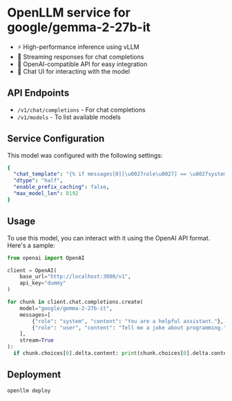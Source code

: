 # OpenLLM service for google/gemma-2-27b-it

- ⚡ High-performance inference using vLLM
- 💬 Streaming responses for chat completions
- 🔄 OpenAI-compatible API for easy integration
- 🎨 Chat UI for interacting with the model

## API Endpoints

- `/v1/chat/completions` - For chat completions
- `/v1/models` - To list available models

## Service Configuration

This model was configured with the following settings:

```yaml
{
  "chat_template": "{% if messages[0][\u0027role\u0027] == \u0027system\u0027 %}\n    {% set loop_messages = messages[1:] %}\n    {% set system_message = messages[0][\u0027content\u0027].strip() + \u0027\\n\\n\u0027 %}\n{% else %}\n    {% set loop_messages = messages %}\n    {% set system_message = \u0027\u0027 %}\n{% endif %}\n\n{% for message in loop_messages %}\n    {% if (message[\u0027role\u0027] == \u0027user\u0027) != (loop.index0 % 2 == 0) %}\n        {{ raise_exception(\u0027Conversation roles must alternate user/assistant/user/assistant/...\u0027) }}\n    {% endif %}\n\n    {% if loop.index0 == 0 %}\n        {% set content = system_message + message[\u0027content\u0027] %}\n    {% else %}\n        {% set content = message[\u0027content\u0027] %}\n    {% endif %}\n\n    {% if (message[\u0027role\u0027] == \u0027assistant\u0027) %}\n        {% set role = \u0027model\u0027 %}\n    {% else %}\n        {% set role = message[\u0027role\u0027] %}\n    {% endif %}\n\n    {{ \u0027\u003cstart_of_turn\u003e\u0027 + role + \u0027\\n\u0027 + content.strip() + \u0027\u003cend_of_turn\u003e\\n\u0027 }}\n\n    {% if loop.last and message[\u0027role\u0027] == \u0027user\u0027 and add_generation_prompt %}\n        {{\u0027\u003cstart_of_turn\u003emodel\\n\u0027}}\n    {% endif %}\n{% endfor %}\n",
  "dtype": "half",
  "enable_prefix_caching": false,
  "max_model_len": 8192
}
```

## Usage

To use this model, you can interact with it using the OpenAI API format. Here's a sample:

```python
from openai import OpenAI

client = OpenAI(
    base_url="http://localhost:3000/v1",
    api_key="dummy"
)

for chunk in client.chat.completions.create(
    model="google/gemma-2-27b-it",
    messages=[
        {"role": "system", "content": "You are a helpful assistant."},
        {"role": "user", "content": "Tell me a joke about programming."}
    ],
    stream=True
):
  if chunk.choices[0].delta.content: print(chunk.choices[0].delta.content, end="")
```

## Deployment

```bash
openllm deploy 
``` 